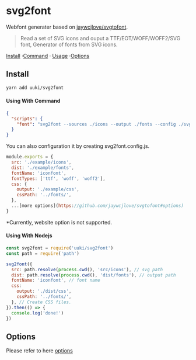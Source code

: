# svg2font

Webfont generater based on [jaywcjlove/svgtofont](https://github.com/jaywcjlove/svgtofont).

> Read a set of SVG icons and ouput a TTF/EOT/WOFF/WOFF2/SVG font, Generator of fonts from SVG icons.

[Install](#install) ·[Command](#using-with-command) · [Usage](#using-with-nodejs) ·[Options](#options)

## Install

```sh
yarn add uuki/svg2font
```

#### Using With Command

```json
{
  "scripts": {
    "font": "svg2font --sources ./icons --output ./fonts --config ./svg2font.config.js"
  }
}
```

You can also configuration it by creating svg2font.config.js.

```js
module.exports = {
  src: './example/icons',
  dist: './example/fonts',
  fontName: 'iconfont',
  fontTypes: ['ttf', 'woff', 'woff2'],
  css: {
    output: './example/css',
    cssPath: '../fonts/',
  },
  ...[more options](https://github.com/jaywcjlove/svgtofont#options)
}
```

\*Currently, website option is not supported.

#### Using With Nodejs

```js
const svg2font = require('uuki/svg2font')
const path = require('path')

svg2font({
  src: path.resolve(process.cwd(), 'src/icons'), // svg path
  dist: path.resolve(process.cwd(), 'dist/fonts'), // output path
  fontName: 'iconfont', // font name
  css:
    output: './dist/css',
    cssPath: '../fonts/',
  }, // Create CSS files.
}).then(() => {
  console.log('done!')
})
```

## Options

Please refer to here [options](https://github.com/jaywcjlove/svgtofont#options)
